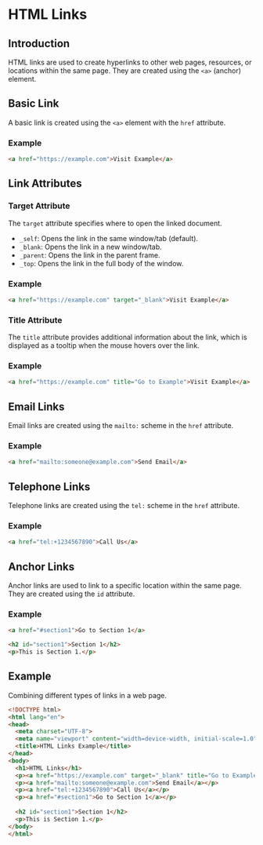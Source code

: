 # HTML Links

## Introduction

HTML links are used to create hyperlinks to other web pages, resources, or locations within the same page. They are created using the `<a>` (anchor) element.

## Basic Link

A basic link is created using the `<a>` element with the `href` attribute.

### Example

```html
<a href="https://example.com">Visit Example</a>
```

## Link Attributes

### Target Attribute

The `target` attribute specifies where to open the linked document.

- `_self`: Opens the link in the same window/tab (default).
- `_blank`: Opens the link in a new window/tab.
- `_parent`: Opens the link in the parent frame.
- `_top`: Opens the link in the full body of the window.

### Example

```html
<a href="https://example.com" target="_blank">Visit Example</a>
```

### Title Attribute

The `title` attribute provides additional information about the link, which is displayed as a tooltip when the mouse hovers over the link.

### Example

```html
<a href="https://example.com" title="Go to Example">Visit Example</a>
```

## Email Links

Email links are created using the `mailto:` scheme in the `href` attribute.

### Example

```html
<a href="mailto:someone@example.com">Send Email</a>
```

## Telephone Links

Telephone links are created using the `tel:` scheme in the `href` attribute.

### Example

```html
<a href="tel:+1234567890">Call Us</a>
```

## Anchor Links

Anchor links are used to link to a specific location within the same page. They are created using the `id` attribute.

### Example

```html
<a href="#section1">Go to Section 1</a>

<h2 id="section1">Section 1</h2>
<p>This is Section 1.</p>
```

## Example

Combining different types of links in a web page.

```html
<!DOCTYPE html>
<html lang="en">
<head>
  <meta charset="UTF-8">
  <meta name="viewport" content="width=device-width, initial-scale=1.0">
  <title>HTML Links Example</title>
</head>
<body>
  <h1>HTML Links</h1>
  <p><a href="https://example.com" target="_blank" title="Go to Example">Visit Example</a></p>
  <p><a href="mailto:someone@example.com">Send Email</a></p>
  <p><a href="tel:+1234567890">Call Us</a></p>
  <p><a href="#section1">Go to Section 1</a></p>
  
  <h2 id="section1">Section 1</h2>
  <p>This is Section 1.</p>
</body>
</html>
